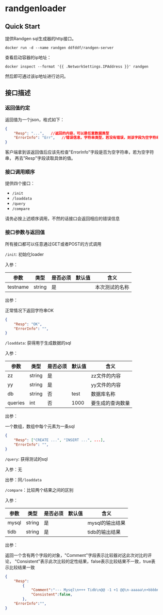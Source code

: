 # randgenloader

## Quick Start


提供Randgen sql生成器的http接口。

```shell
docker run -d --name randgen ddfddf/randgen-server
```

查看启动容器的ip地址：

```shell
docker inspect --format '{{ .NetworkSettings.IPAddress }}' randgen
```

然后即可通过该ip地址进行访问。

## 接口描述

### 返回值约定

返回值为一个json，格式如下：

```json
{
    "Resp": "...",   //返回的内容，可以是任意数据类型
    "ErrorInfo": "Err",   //错误信息，字符串类型，若没有错误，则该字段为空字符串
}
```

客户端拿到该返回值后应该先检查"ErrorInfo"字段是否为空字符串，若为空字符串，
再去"Resp"字段读取具体的值。


### 接口调用顺序

提供四个接口：

 - `/init`
 - `/loaddata`
 - `/query`
 - `/compare`
 
请务必按上述顺序调用，不然的话接口会返回相应的错误信息

### 接口参数与返回值

所有接口都可以任意通过GET或者POST的方式调用

`/init`: 初始化loader

入参：

|    参数     |  类型   | 是否必须 | 默认值  | 含义|
| ---------- | -------- | -------- | ----- | ---- |
| testname | string | 是 |  | 本次测试的名称 |

出参：

正常情况下返回字符串OK

```json
{
    "Resp": "OK",   
    "ErrorInfo": "",  
}
```


`/loaddata`: 获得用于生成数据的sql

入参：

|    参数     |  类型   | 是否必须 | 默认值  | 含义 |
| ---------- | --------| -------- | ----- | ---- |
| zz     | string | 是 |  | zz文件的内容 |
| yy     | string | 是 | | yy文件的内容 |
| db     | string | 否 | test | 数据库名称 |
| queries| int    | 否|  1000    | 要生成的查询数量 |


出参：

一个数组，数组中每个元素为一条sql

```json
{
    "Resp": ["CREATE ...", "INSERT ...", ...],   
    "ErrorInfo": "",  
}
```


`/query`: 获得测试的sql

入参：无

出参：同`/loaddata`


`/compare`：比较两个结果之间的区别

入参：

|    参数     |  类型   | 是否必须 | 默认值  | 含义 |
| ---------- | --------| -------- | ----- | ----|
| mysql     | string | 是 |  | mysql的输出结果 |
| tidb     | string | 是 |   | tidb的输出结果 |


出参：

返回一个含有两个字段的对象，"Comment"字段表示比较器对这此次对比的评论，
"Consistent"表示此次比较的定性结果，false表示比较结果不一致，true表示比较结果一致

```json
{
    "Resp":
        {
            "Comment":"--- Mysql\n+++ Tidb\n@@ -1 +1 @@\n-aaaaa\n+bbbbmj\n",
            "Consistent":false,
        },
    "ErrorInfo":"",
}
```